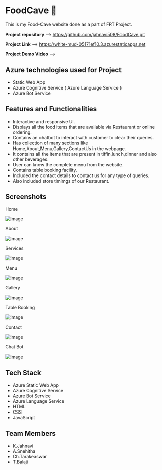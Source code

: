 # FoodCave 🍔 

This is my Food-Cave website done as a part of FRT Project.

**Project repository** --> https://github.com/jahnavi508/FoodCave.git

**Project Link** --> https://white-mud-05171ef10.3.azurestaticapps.net

**Project Demo Video** --> 


**Azure technologies used for Project**
------------------------------------------------------------------------------------------------------------------------------------------------------------------
* Static Web App
* Azure Cognitive Service ( Azure Language Service )
* Azure Bot Service


**Features and Functionalities**
------------------------------------------------------------------------------------------------------------------------------------------------------------------

* Interactive and responsive UI.
* Displays all the food items that are available via Restaurant or online ordering.
* Contains an chatbot to interact with customer to clear their queries.
* Has collection of many sections like Home,About,Menu,Gallery,ContactUs in the webpage.
* It contains all the items that are present in tiffin,lunch,dinner and also other beverages.
* User can know the complete menu from the website.
* Contains table booking facility.
* Included the contact details to contact us for any type of queries.
* Also included store timimgs of our Restaurant.



**Screenshots**
------------------------------------------------------------------------------------------------------------------------------------------------------------------

Home 

![image](https://github.com/jahnavi508/FoodCave/assets/110041585/946e2033-db77-4922-99e2-1a0280fc000d)




About 

![image](https://github.com/jahnavi508/FoodCave/assets/110041585/acf89640-4646-49e5-afa8-064e557e277e)



Services 

![image](https://github.com/jahnavi508/FoodCave/assets/110041585/4672085a-f8b7-40ae-bef6-efd865f042b9)



Menu

![image](https://github.com/jahnavi508/FoodCave/assets/110041585/f3024add-62bc-4571-8dc7-5c8380b7e2c4)



Gallery

![image](https://github.com/jahnavi508/FoodCave/assets/110041585/4041c44b-ac59-4574-9997-b169a878c154)



Table Booking

![image](https://github.com/jahnavi508/FoodCave/assets/110041585/4e03a45c-9fee-4f4f-8109-cc2d992d454d)



Contact

![image](https://github.com/jahnavi508/FoodCave/assets/110041585/3c3809c9-ea76-46b8-b8cb-e90700a72618)


Chat Bot 

![image](https://github.com/jahnavi508/FoodCave/assets/110041585/303d566d-f298-4a21-a988-48d64fe3c0c6)




**Tech Stack**
------------------------------------------------------------------------------------------------------------------------------------------------------------------
* Azure Static Web App
* Azure Cognitive Service
* Azure Bot Service
* Azure Language Service
* HTML
* CSS
* JavaScript



**Team Members**
------------------------------------------------------------------------------------------------------------------------------------------------------------------

* K.Jahnavi 
* A.Snehitha
* Ch.Tarakeaswar
* T.Balaji 
